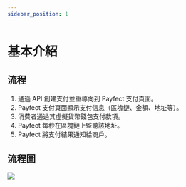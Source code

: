 ```yaml
---
sidebar_position: 1
---
```


# 基本介紹

## 流程

1. 通過 API 創建支付並重導向到 Payfect 支付頁面。
2. Payfect 支付頁面顯示支付信息（區塊鏈、金額、地址等）。
3. 消費者通過其虛擬貨幣錢包支付款項。
4. Payfect 每秒在區塊鏈上監聽該地址。
5. Payfect 將支付結果通知給商戶。

## 流程圖

![](/img/flow.svg)
